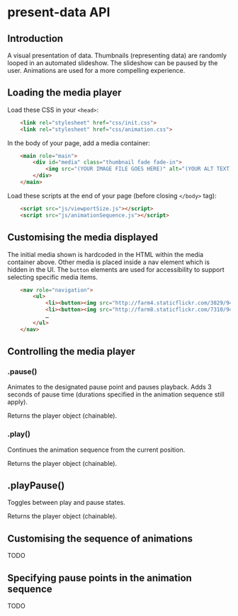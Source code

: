present-data API
================

## Introduction

A visual presentation of data. Thumbnails (representing data) are randomly looped in an automated slideshow. The slideshow can be paused by the user. Animations are used for a more compelling experience.

## Loading the media player

Load these CSS in your `<head>`:

```html
    <link rel="stylesheet" href="css/init.css">
    <link rel="stylesheet" href="css/animation.css">
```

In the body of your page, add a media container:

```html
    <main role="main">
        <div id="media" class="thumbnail fade fade-in">
            <img src="(YOUR IMAGE FILE GOES HERE)" alt="(YOUR ALT TEXT)">
        </div>
    </main>
```

Load these scripts at the end of your page (before closing `</body>` tag):

```html
    <script src="js/viewportSize.js"></script>
    <script src="js/animationSequence.js"></script>
```

## Customising the media displayed

The initial media shown is hardcoded in the HTML within the media container above. Other media is placed inside a nav element which is hidden in the UI. The `button` elements are used for accessibility to support selecting specific media items.

```html
    <nav role="navigation">
        <ul>
            <li><button><img src="http://farm4.staticflickr.com/3829/9416063008_279161b050_b.jpg" alt="Test image"></button></li>
            <li><button><img src="http://farm8.staticflickr.com/7310/9419710875_8ba16c9ca9_b.jpg" alt="Test image"></button></li>
            …
        </ul>
    </nav>
```

## Controlling the media player

### .pause()

Animates to the designated pause point and pauses playback.
Adds 3 seconds of pause time (durations specified in the animation sequence still apply).

Returns the player object (chainable).

### .play()

Continues the animation sequence from the current position.

Returns the player object (chainable).

## .playPause()

Toggles between play and pause states.

Returns the player object (chainable).

## Customising the sequence of animations

TODO

## Specifying pause points in the animation sequence

TODO
